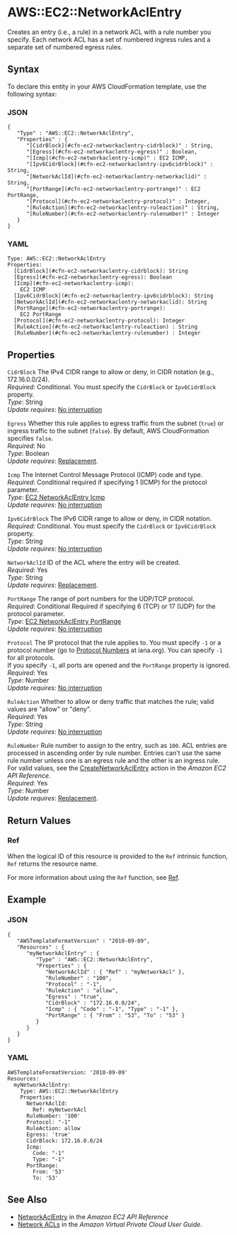 # AWS::EC2::NetworkAclEntry<a name="aws-resource-ec2-network-acl-entry"></a>

Creates an entry \(i\.e\., a rule\) in a network ACL with a rule number you specify\. Each network ACL has a set of numbered ingress rules and a separate set of numbered egress rules\.

## Syntax<a name="aws-resource-ec2-networkaclentry-syntax"></a>

To declare this entity in your AWS CloudFormation template, use the following syntax:

### JSON<a name="aws-resource-ec2-networkaclentry-syntax.json"></a>

```
{
   "Type" : "AWS::EC2::NetworkAclEntry",
   "Properties" : {
      "[CidrBlock](#cfn-ec2-networkaclentry-cidrblock)" : String,
      "[Egress](#cfn-ec2-networkaclentry-egress)" : Boolean,
      "[Icmp](#cfn-ec2-networkaclentry-icmp)" : EC2 ICMP,
      "[Ipv6CidrBlock](#cfn-ec2-networkaclentry-ipv6cidrblock)" : String, 
      "[NetworkAclId](#cfn-ec2-networkaclentry-networkaclid)" : String,
      "[PortRange](#cfn-ec2-networkaclentry-portrange)" : EC2 PortRange,
      "[Protocol](#cfn-ec2-networkaclentry-protocol)" : Integer,
      "[RuleAction](#cfn-ec2-networkaclentry-ruleaction)" : String,
      "[RuleNumber](#cfn-ec2-networkaclentry-rulenumber)" : Integer
   }
}
```

### YAML<a name="aws-resource-ec2-networkaclentry-syntax.yaml"></a>

```
Type: AWS::EC2::NetworkAclEntry
Properties: 
  [CidrBlock](#cfn-ec2-networkaclentry-cidrblock): String
  [Egress](#cfn-ec2-networkaclentry-egress): Boolean
  [Icmp](#cfn-ec2-networkaclentry-icmp):
    EC2 ICMP
  [Ipv6CidrBlock](#cfn-ec2-networkaclentry-ipv6cidrblock): String 
  [NetworkAclId](#cfn-ec2-networkaclentry-networkaclid): String
  [PortRange](#cfn-ec2-networkaclentry-portrange):
    EC2 PortRange
  [Protocol](#cfn-ec2-networkaclentry-protocol): Integer
  [RuleAction](#cfn-ec2-networkaclentry-ruleaction) : String
  [RuleNumber](#cfn-ec2-networkaclentry-rulenumber) : Integer
```

## Properties<a name="w2922ab1c21c10c96c76b7"></a>

`CidrBlock`  <a name="cfn-ec2-networkaclentry-cidrblock"></a>
The IPv4 CIDR range to allow or deny, in CIDR notation \(e\.g\., 172\.16\.0\.0/24\)\.  
*Required*: Conditional\. You must specify the `CidrBlock` or `Ipv6CidrBlock` property\.  
*Type*: String  
*Update requires*: [No interruption](using-cfn-updating-stacks-update-behaviors.md#update-no-interrupt)

`Egress`  <a name="cfn-ec2-networkaclentry-egress"></a>
Whether this rule applies to egress traffic from the subnet \(`true`\) or ingress traffic to the subnet \(`false`\)\. By default, AWS CloudFormation specifies `false`\.  
*Required*: No  
*Type*: Boolean  
*Update requires*: [Replacement](using-cfn-updating-stacks-update-behaviors.md#update-replacement)\.

`Icmp`  <a name="cfn-ec2-networkaclentry-icmp"></a>
The Internet Control Message Protocol \(ICMP\) code and type\.  
*Required*: Conditional required if specifying 1 \(ICMP\) for the protocol parameter\.  
*Type*: [EC2 NetworkAclEntry Icmp](aws-properties-ec2-networkaclentry-icmp.md)  
*Update requires*: [No interruption](using-cfn-updating-stacks-update-behaviors.md#update-no-interrupt)

`Ipv6CidrBlock`  <a name="cfn-ec2-networkaclentry-ipv6cidrblock"></a>
The IPv6 CIDR range to allow or deny, in CIDR notation\.  
*Required*: Conditional\. You must specify the `CidrBlock` or `Ipv6CidrBlock` property\.  
*Type*: String  
*Update requires*: [No interruption](using-cfn-updating-stacks-update-behaviors.md#update-no-interrupt)

`NetworkAclId`  <a name="cfn-ec2-networkaclentry-networkaclid"></a>
ID of the ACL where the entry will be created\.  
*Required*: Yes  
*Type*: String  
*Update requires*: [Replacement](using-cfn-updating-stacks-update-behaviors.md#update-replacement)\.

`PortRange`  <a name="cfn-ec2-networkaclentry-portrange"></a>
The range of port numbers for the UDP/TCP protocol\.  
*Required*: Conditional Required if specifying 6 \(TCP\) or 17 \(UDP\) for the protocol parameter\.  
*Type*: [EC2 NetworkAclEntry PortRange](aws-properties-ec2-networkaclentry-portrange.md)  
*Update requires*: [No interruption](using-cfn-updating-stacks-update-behaviors.md#update-no-interrupt)

`Protocol`  <a name="cfn-ec2-networkaclentry-protocol"></a>
The IP protocol that the rule applies to\. You must specify `-1` or a protocol number \(go to [Protocol Numbers](http://www.iana.org/assignments/protocol-numbers/protocol-numbers.xhtml) at iana\.org\)\. You can specify `-1` for all protocols\.  
If you specify `-1`, all ports are opened and the `PortRange` property is ignored\.
*Required*: Yes  
*Type*: Number  
*Update requires*: [No interruption](using-cfn-updating-stacks-update-behaviors.md#update-no-interrupt)

`RuleAction`  <a name="cfn-ec2-networkaclentry-ruleaction"></a>
Whether to allow or deny traffic that matches the rule; valid values are "allow" or "deny"\.  
*Required*: Yes  
*Type*: String  
*Update requires*: [No interruption](using-cfn-updating-stacks-update-behaviors.md#update-no-interrupt)

`RuleNumber`  <a name="cfn-ec2-networkaclentry-rulenumber"></a>
Rule number to assign to the entry, such as `100`\. ACL entries are processed in ascending order by rule number\. Entries can't use the same rule number unless one is an egress rule and the other is an ingress rule\. For valid values, see the [CreateNetworkAclEntry](https://docs.aws.amazon.com/AWSEC2/latest/APIReference/API_CreateNetworkAclEntry.html) action in the *Amazon EC2 API Reference*\.  
*Required*: Yes  
*Type*: Number  
*Update requires*: [Replacement](using-cfn-updating-stacks-update-behaviors.md#update-replacement)\.

## Return Values<a name="w2922ab1c21c10c96c76b9"></a>

### Ref<a name="w2922ab1c21c10c96c76b9b2"></a>

When the logical ID of this resource is provided to the `Ref` intrinsic function, `Ref` returns the resource name\.

For more information about using the `Ref` function, see [Ref](intrinsic-function-reference-ref.md)\.

## Example<a name="w2922ab1c21c10c96c76c11"></a>

### JSON<a name="aws-resource-ec2-networkaclentry-example-1.json"></a>

```
{
   "AWSTemplateFormatVersion" : "2010-09-09",
   "Resources" : {
      "myNetworkAclEntry" : {
         "Type" : "AWS::EC2::NetworkAclEntry",
         "Properties" : {
            "NetworkAclId" : { "Ref" : "myNetworkAcl" },
            "RuleNumber" : "100",
            "Protocol" : "-1",
            "RuleAction" : "allow",
            "Egress" : "true",
            "CidrBlock" : "172.16.0.0/24",
            "Icmp" : { "Code" : "-1", "Type" : "-1" },
            "PortRange" : { "From" : "53", "To" : "53" }
         }
      }
   }
}
```

### YAML<a name="aws-resource-ec2-networkaclentry-example-1.yaml"></a>

```
AWSTemplateFormatVersion: '2010-09-09'
Resources:
  myNetworkAclEntry:
    Type: AWS::EC2::NetworkAclEntry
    Properties:
      NetworkAclId:
        Ref: myNetworkAcl
      RuleNumber: '100'
      Protocol: "-1"
      RuleAction: allow
      Egress: 'true'
      CidrBlock: 172.16.0.0/24
      Icmp:
        Code: "-1"
        Type: "-1"
      PortRange:
        From: '53'
        To: '53'
```

## See Also<a name="w2922ab1c21c10c96c76c13"></a>
+ [NetworkAclEntry](http://docs.aws.amazon.com/AWSEC2/latest/APIReference/ApiReference-query-CreateNetworkAclEntry.html) in the *Amazon EC2 API Reference*
+ [Network ACLs](http://docs.aws.amazon.com/AmazonVPC/latest/UserGuide/VPC_ACLs.html) in the *Amazon Virtual Private Cloud User Guide*\.
